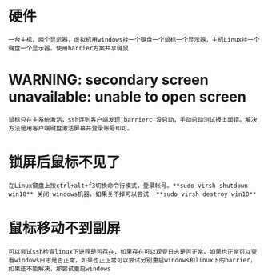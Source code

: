 # 硬件

    一台主机，两个显示器，虚拟机用windows挂一个键盘一个鼠标一个显示器，主机Linux挂一个键盘一个显示器。使用barrier方案共享键鼠

# WARNING: secondary screen unavailable: unable to open screen

    鼠标只在主系统激活，ssh连到客户端发现 barrierc 没启动，手动启动测试报上面错。解决方法是用客户端键盘激活屏幕并登录账号即可。
    
# 锁屏后鼠标不见了
    
    在Linux键盘上按ctrl+alt+f3切换命令行模式，登录帐号。**sudo virsh shutdown win10** 关闭 windows机器，如果关不掉可以尝试  **sudo virsh destroy win10**
    
# 鼠标移动不到副屏

    可以尝试ssh检查linux下进程是否存在，如果存在可以观查日志是否正常。如果也正常可以查看windows日志是否正常，如果也正正常可以尝试分别重启windows和linux下的barrier，如果还不能解决，那尝试重启windows

